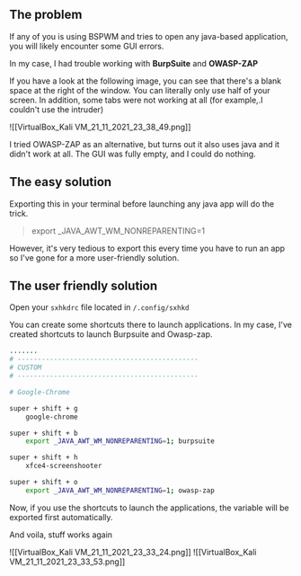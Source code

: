 ## The problem
If any of you is using BSPWM and tries to open any java-based application, you will likely encounter some GUI errors.

In my case, I had trouble working with **BurpSuite** and **OWASP-ZAP**

If you have a look at the following image, you can see that there's a blank space at the right of the window. You can literally only use half of your screen. In addition, some tabs were not working at all (for example,.I couldn't use the intruder)

![[VirtualBox_Kali VM_21_11_2021_23_38_49.png]]

I tried OWASP-ZAP as an alternative, but turns out it also uses java and it didn't work at all. The GUI was fully empty, and I could do nothing.

## The easy solution
Exporting this in your terminal before launching any java app will do the trick.

> export _JAVA_AWT_WM_NONREPARENTING=1

However, it's very tedious to export this every time you have to run an app so I've gone for a more user-friendly solution.

## The user friendly solution
Open your `sxhkdrc` file located in `/.config/sxhkd`

You can create some shortcuts there to launch applications. In my case, I've created shortcuts to launch Burpsuite and Owasp-zap.
```bash
.......
# ---------------------------------------------
# CUSTOM
# ---------------------------------------------

# Google-Chrome

super + shift + g
	google-chrome

super + shift + b
	export _JAVA_AWT_WM_NONREPARENTING=1; burpsuite

super + shift + h
	xfce4-screenshooter

super + shift + o
	export _JAVA_AWT_WM_NONREPARENTING=1; owasp-zap

```

Now, if you use the shortcuts to launch the applications, the variable will be exported first automatically.

And voila, stuff works again

![[VirtualBox_Kali VM_21_11_2021_23_33_24.png]]
![[VirtualBox_Kali VM_21_11_2021_23_33_53.png]]